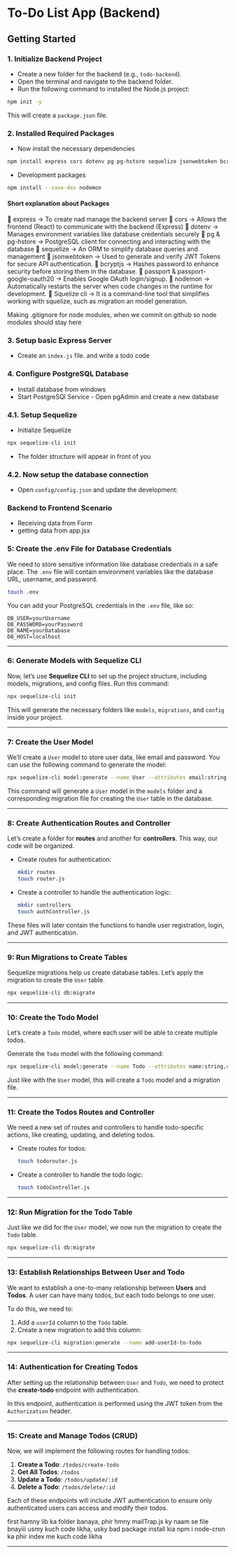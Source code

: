 # To-Do List App (Backend)

## Getting Started

### 1. Initialize Backend Project

- Create a new folder for the backend (e.g., `todo-backend`).
- Open the terminal and navigate to the backend folder.
- Run the following command to installed the Node.js project:

```sh
npm init -y
```

This will create a `package.json` file.

### 2. Installed Required Packages

- Now install the necessary dependencies

```sh
npm install express cors dotenv pg pg-hstore sequelize jsonwebtoken bcryptjs passport passport-google-oauth20
```

- Development packages

```sh
npm install --save-dev nodemon
```

#### Short explanation about Packages

🔷 express &rarr; To create nad manage the backend server
🔷 cors &rarr; Allows the frontend (React) to communicate with the backend (Express)
🔷 dotenv &rarr; Manages environment variables like database credentials securely
🔷 pg & pg-hstore &rarr; PostgreSQL client for connecting and interacting with the database
🔷 sequelize &rarr; An ORM to simplify database queries and management
🔷 jsonwebtoken &rarr; Used to generate and verify JWT Tokens for secure API authentication.
🔷 bcryptjs &rarr; Hashes password to enhance security before storing them in the database.
🔷 passport & passport-google-oauth20 &rarr; Enables Google OAuth login/signup.
🔷 nodemon &rarr; Automatically restarts the server when code changes in the runtime for development.
🔷 Squelize cli &rarr; It is a command-line tool that simplifies working with squelize, such as migration an model generation.

Making .gitignore for node modules, when we commit on github so node modules should stay here

### 3. Setup basic Express Server

- Create an `index.js` file. and write a todo code

### 4. Configure PostgreSQL Database

- Install database from windows
- Start PostgreSQl Service - Open pgAdmin and create a new database

### 4.1. Setup Sequelize

- Initialize Sequelize

```sh
npx sequelize-cli init
```

- The folder structure will appear in front of you

### 4.2. Now setup the database connection

- Open `config/config.json` and update the development:

### Backend to Frontend Scenario

- Receiving data from Form
- getting data from app.jsx

### 5: Create the .env File for Database Credentials

We need to store sensitive information like database credentials in a safe place. The `.env` file will contain environment variables like the database URL, username, and password.

```bash
touch .env
```

You can add your PostgreSQL credentials in the `.env` file, like so:

```
DB_USER=yourUsername
DB_PASSWORD=yourPassword
DB_NAME=yourDatabase
DB_HOST=localhost
```

---

### 6: Generate Models with Sequelize CLI

Now, let’s use **Sequelize CLI** to set up the project structure, including models, migrations, and config files. Run this command:

```bash
npx sequelize-cli init
```

This will generate the necessary folders like `models`, `migrations`, and `config` inside your project.

---

### 7: Create the User Model

We’ll create a `User` model to store user data, like email and password. You can use the following command to generate the model:

```bash
npx sequelize-cli model:generate --name User --attributes email:string,password:string
```

This command will generate a `User` model in the `models` folder and a corresponding migration file for creating the `User` table in the database.

---

### 8: Create Authentication Routes and Controller

Let’s create a folder for **routes** and another for **controllers**. This way, our code will be organized.

- Create routes for authentication:

  ```bash
  mkdir routes
  touch router.js
  ```

- Create a controller to handle the authentication logic:
  ```bash
  mkdir controllers
  touch authController.js
  ```

These files will later contain the functions to handle user registration, login, and JWT authentication.

---

### 9: Run Migrations to Create Tables

Sequelize migrations help us create database tables. Let’s apply the migration to create the `User` table.

```bash
npx sequelize-cli db:migrate
```

---

### 10: Create the Todo Model

Let’s create a `Todo` model, where each user will be able to create multiple todos.

Generate the `Todo` model with the following command:

```bash
npx sequelize-cli model:generate --name Todo --attributes name:string,completed:boolean
```

Just like with the `User` model, this will create a `Todo` model and a migration file.

---

### 11: Create the Todos Routes and Controller

We need a new set of routes and controllers to handle todo-specific actions, like creating, updating, and deleting todos.

- Create routes for todos:

  ```bash
  touch todorouter.js
  ```

- Create a controller to handle the todo logic:
  ```bash
  touch todoController.js
  ```

---

### 12: Run Migration for the Todo Table

Just like we did for the `User` model, we now run the migration to create the `Todo` table.

```bash
npx sequelize-cli db:migrate
```

---

### 13: Establish Relationships Between User and Todo

We want to establish a one-to-many relationship between **Users** and **Todos**. A user can have many todos, but each todo belongs to one user.

To do this, we need to:

1. Add a `userId` column to the `Todo` table.
2. Create a new migration to add this column:

```bash
npx sequelize-cli migration:generate --name add-userId-to-todo
```

---

### 14: Authentication for Creating Todos

After setting up the relationship between `User` and `Todo`, we need to protect the **create-todo** endpoint with authentication.

In this endpoint, authentication is performed using the JWT token from the `Authorization` header.

---

### 15: Create and Manage Todos (CRUD)

Now, we will implement the following routes for handling todos:

1. **Create a Todo**: `/todos/create-todo`
2. **Get All Todos**: `/todos`
3. **Update a Todo**: `/todos/update/:id`
4. **Delete a Todo**: `/todos/delete/:id`

Each of these endpoints will include JWT authentication to ensure only authenticated users can access and modify their todos.

first hamny lib ka folder banaya, phir hmny mailTrap.js ky naam se file bnayiii usmy kuch code likha, usky bad package install kia
npm i node-cron ka
phir index me kuch code likha

---
